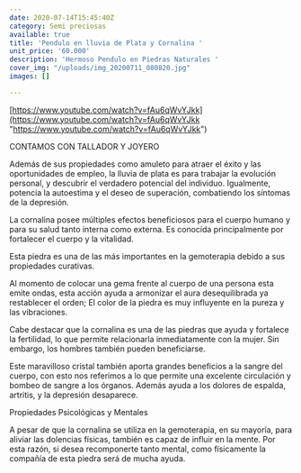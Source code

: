 ```yaml
---
date: 2020-07-14T15:45:40Z
category: Semi preciosas
available: true
title: 'Pendulo en lluvia de Plata y Cornalina '
unit_price: '60.000'
description: 'Hermoso Pendulo en Piedras Naturales '
cover_img: "/uploads/img_20200711_080820.jpg"
images: []

---
```


[https://www.youtube.com/watch?v=fAu6qWvYJkk](https://www.youtube.com/watch?v=fAu6qWvYJkk "https://www.youtube.com/watch?v=fAu6qWvYJkk")

CONTAMOS CON TALLADOR Y JOYERO 

Además de sus propiedades como amuleto para atraer el éxito y las oportunidades de empleo, la lluvia de plata es para trabajar la evolución personal, y descubrir el verdadero potencial del individuo. Igualmente, potencia la autoestima y el deseo de superación, combatiendo los síntomas de la depresión.

La cornalina posee múltiples efectos beneficiosos para el cuerpo humano y para su salud tanto interna como externa. Es conocida principalmente por fortalecer el cuerpo y la vitalidad.

Esta piedra es una de las más importantes en la gemoterapia debido a sus propiedades curativas.

Al momento de colocar una gema frente al cuerpo de una persona esta emite ondas, esta acción ayuda a armonizar el aura desequilibrada ya restablecer el orden; El color de la piedra es muy influyente en la pureza y las vibraciones.

Cabe destacar que la cornalina es una de las piedras que ayuda y fortalece la fertilidad, lo que permite relacionarla inmediatamente con la mujer. Sin embargo, los hombres también pueden beneficiarse.

Este maravilloso cristal también aporta grandes beneficios a la sangre del cuerpo, con esto nos referimos a lo que permite una excelente circulación y bombeo de sangre a los órganos. Además ayuda a los dolores de espalda, artritis, y la depresión desaparece.

Propiedades Psicológicas y Mentales

A pesar de que la cornalina se utiliza en la gemoterapia, en su mayoría, para aliviar las dolencias físicas, también es capaz de influir en la mente. Por esta razón, si desea recomponerte tanto mental, como físicamente la compañía de esta piedra será de mucha ayuda.